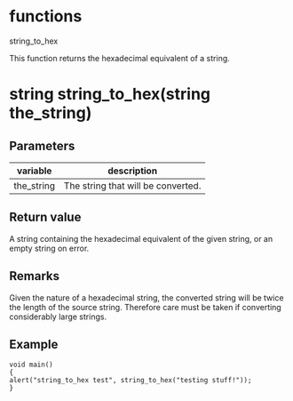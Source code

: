 # functions


string_to_hex

This function returns the hexadecimal equivalent of a string.

# string string_to_hex(string the_string)

## Parameters

variable | description
---|---
the_string | The string that will be converted.

## Return value

A string containing the hexadecimal equivalent of the given string, or an empty string on error.

## Remarks

Given the nature of a hexadecimal string, the converted string will be twice the length of the source string. Therefore care must be taken if converting considerably large strings.

## Example

```
void main()
{
alert("string_to_hex test", string_to_hex("testing stuff!"));
}
```